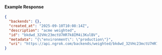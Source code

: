 <!-- Code generated for API Clients. DO NOT EDIT. -->

#### Example Response

```json
{
  "backends": {},
  "created_at": "2025-09-10T10:08:14Z",
  "description": "acme weighted",
  "id": "bkdwd_32VHc23mctU7HR7k8IM4i3KulBV",
  "metadata": "{\"environment\": \"production\"}",
  "uri": "https://api.ngrok.com/backends/weighted/bkdwd_32VHc23mctU7HR7k8IM4i3KulBV"
}
```
